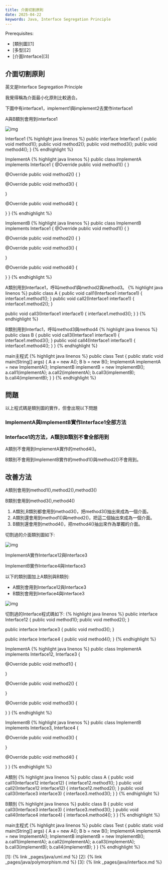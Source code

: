 ```yaml
---
title: 介面切割原則
date: 2025-04-22
keywords: Java, Interface Segregation Principle
---
```

Prerequisites:

- [類別圖][1]
- [多型][2]
- [介面Interface][3]

## 介面切割原則

英文是Interface Segregation Principle

我覺得稱為介面最小化原則比較適合。

下圖中有interface1，implement1與implement2去實作interface1

A與B類別會用到interface1

![img]({{site.imgurl}}/pattern/segregation1.png)

Interface1
{% highlight java linenos %}
public interface Interface1 {
  public void method1();
  public void method2();
  public void method3();
  public void method4();
}
{% endhighlight %}

ImplementA
{% highlight java linenos %}
public class ImplementA implements Interface1 {
  @Override
  public void method1() {
  }

  @Override
  public void method2() {
  }

  @Override
  public void method3() {

  }

  @Override
  public void method4() {

  }
}
{% endhighlight %}

ImplementB
{% highlight java linenos %}
public class ImplementB implements Interface1 {
  @Override
  public void method1() {
  }

  @Override
  public void method2() {
  }

  @Override
  public void method3() {

  }

  @Override
  public void method4() {

  }
}
{% endhighlight %}

A類別用到Interface1，呼叫method1與method2與method3。
{% highlight java linenos %}
public class A {
  public void call1(Interface1 interface1) {
    interface1.method1();
  }
  public void call2(Interface1 interface1) {
    interface1.method2();
  }

  public void call3(Interface1 interface1) {
    interface1.method3();
  }
}
{% endhighlight %}

B類別用到Interfac1，呼叫method3與method4
{% highlight java linenos %}
public class B {
  public void call3(Interface1 interface1) {
    interface1.method3();
  }
  public void call4(Interface1 interface1) {
    interface1.method4();
  }
}
{% endhighlight %}

main主程式
{% highlight java linenos %}
public class Test {
  public static void main(String[] args) {
    A a = new A();
    B b = new B();
    ImplementA implementA = new ImplementA();
    ImplementB implementB = new ImplementB();
    a.call1(implementA);
    a.call2(implementA);
    b.call3(implementB);
    b.call4(implementB);
  }
}
{% endhighlight %}

## 問題
以上程式碼是類別圖的實作，但會出現以下問題

### ImplementA與ImplementB實作Interface1全部方法

### Interface1的方法，A類別B類別不會全部用到
A類別不會用到ImplementA實作的method4()。

B類別不會用到ImplementB實作的method1()與method2()不會用到。

## 改善方法

A類別會用到method1(),method2(),method3()

B類別會用到method3(),method4()

1. A類別,B類別都會用到method3()，把method3()抽出來成為一個介面。
2. A類別還會用到method1()與method2()，把這二個抽出來成為一個介面。
3. B類別還會用到method4()，把method4()抽出來作為單獨的介面。

切割過的介面類別圖如下:

![img]({{site.imgurl}}/pattern/segregation2.png)

ImplementA實作Interface12與Interface3

ImplementB實作Interface4與Interface3

以下的類別圖加上A類別與B類別:

- A類別會用到Interface12與Interface3
- B類別會用到Interface4與Interface3

![img]({{site.imgurl}}/pattern/segregation3.png)

切割過的Interface程式碼如下:
{% highlight java linenos %}
public interface Interface12 {
  public void method1();
  public void method2();
}

public interface Interface3 {
  public void method3();
}

public interface Interface4 {
  public void method4();
}
{% endhighlight %}

ImplementA
{% highlight java linenos %}
public class ImplementA implements Interface12, Interface3 {

  @Override
  public void method1() {

  }

  @Override
  public void method2() {

  }

  @Override
  public void method3() {

  }
}
{% endhighlight %}

ImplementB
{% highlight java linenos %}
public class ImplementB implements Interface3, Interface4 {

  @Override
  public void method3() {

  }

  @Override
  public void method4() {

  }
}
{% endhighlight %}

A類別
{% highlight java linenos %}
public class A {
  public void call1(Interface12 interface12) {
    interface12.method1();
  }
  public void call2(Interface12 interface12) {
    interface12.method2();
  }
  public void call3(Interface3 interface3) {
    interface3.method3();
  }
}
{% endhighlight %}

B類別
{% highlight java linenos %}
public class B {
  public void call3(Interface3 interface3) {
    interface3.method3();
  }
  public void call4(Interface4 interface4) {
    interface4.method4();
  }
}
{% endhighlight %}

main主程式
{% highlight java linenos %}
public class Test {
  public static void main(String[] args) {
    A a = new A();
    B b = new B();
    ImplementA implementA = new ImplementA();
    ImplementB implementB = new ImplementB();
    a.call1(implementA);
    a.call2(implementA);
    a.call3(implementA);
    b.call3(implementB);
    b.call4(implementB);
  }
}
{% endhighlight %}

[1]: {% link _pages/java/uml.md %}
[2]: {% link _pages/java/polymorphism.md %}
[3]: {% link _pages/java/interface.md %}